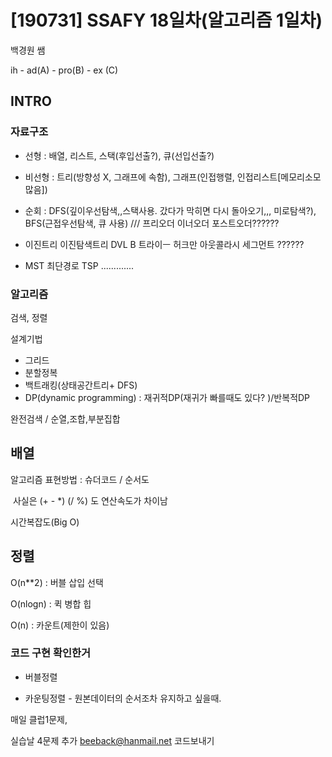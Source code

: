 # [190731] SSAFY 18일차(알고리즘 1일차)

백경원 쌤



ih - ad(A) - pro(B) - ex (C)



## INTRO

### 자료구조 

- 선형 : 배열, 리스트, 스택(후입선출?), 큐(선입선출?)
- 비선형 : 트리(방향성 X, 그래프에 속함), 그래프(인접행렬, 인접리스트[메모리소모 많음])
- 순회 : DFS(깊이우선탐색,,스택사용. 갔다가 막히면 다시 돌아오기,,, 미로탐색?), BFS(근접우선탐색, 큐 사용)  /// 프리오더 이너오더 포스트오더??????



- 이진트리 이진탐색트리 DVL B 트라이ㅡ 허크만 아웃콜라시 세그먼트 ??????
- MST 최단경로   TSP .............

### 알고리즘

검색, 정렬



설계기법 

- 그리드
- 분할정복
- 백트래킹(상태공간트리+ DFS)
- DP(dynamic programming) : 재귀적DP(재귀가 빠를때도 있다? )/반복적DP



완전검색 / 순열,조합,부분집합



## 배열

 알고리즘 표현방법 : 슈더코드 / 순서도

​     사실은 (+ - *) (/ %) 도 연산속도가 차이남

시간복잡도(Big O)





## 정렬   

O(n**2) : 버블 삽입 선택

O(nlogn) : 퀵 병합 힙

O(n) : 카운트(제한이 있음)



### 코드 구현 확인한거

- 버블정렬 

- 카운팅정렬 - 원본데이터의 순서조차 유지하고 싶을때.





매일 클럽1문제,

실습날 4문제 추가 beeback@hanmail.net  코드보내기



